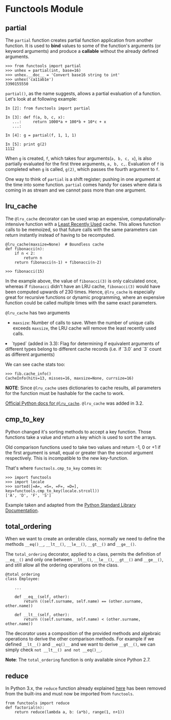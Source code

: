 # Functools Module




## partial


The `partial` function creates partial function application from another function. It is used to **bind** values to some of the function's arguments (or keyword arguments) and produce a **callable** without the already defined arguments.

```
>>> from functools import partial
>>> unhex = partial(int, base=16)
>>> unhex.__doc__ = 'Convert base16 string to int'
>>> unhex('ca11ab1e')
3390155550

```

`partial()`, as the name suggests, allows a partial evaluation of a function.
Let's look at at following example:

```
In [2]: from functools import partial

In [3]: def f(a, b, c, x):
   ...:     return 1000*a + 100*b + 10*c + x
   ...: 

In [4]: g = partial(f, 1, 1, 1)

In [5]: print g(2)
1112

```

When `g` is created, `f`, which takes four arguments(`a, b, c, x`), is also partially evaluated for the first three arguments, `a, b, c,`. Evaluation of `f` is completed when `g` is called, `g(2)`, which passes the fourth argument to `f`.

One way to think of `partial` is a shift register; pushing in one argument at the time into some function.
`partial` comes handy for cases where data is coming in as stream and we cannot pass more than one argument.



## lru_cache


The `@lru_cache` decorator can be used wrap an expensive, computationally-intensive function with a [Least Recently Used](https://en.wikipedia.org/wiki/Cache_algorithms#Examples) cache. This allows function calls to be memoized, so that future calls with the same parameters can return instantly instead of having to be recomputed.

```
@lru_cache(maxsize=None)  # Boundless cache
def fibonacci(n):
    if n < 2:
        return n
    return fibonacci(n-1) + fibonacci(n-2)

>>> fibonacci(15)

```

In the example above, the value of `fibonacci(3)` is only calculated once, whereas if `fibonacci` didn't have an LRU cache, `fibonacci(3)` would have been computed upwards of 230 times. Hence, `@lru_cache` is especially great for recursive functions or dynamic programming, where an expensive function could be called multiple times with the same exact parameters.

`@lru_cache` has two arguments

- `maxsize`: Number of calls to save. When the number of unique calls exceeds `maxsize`, the LRU cache will remove the least recently used calls.
<li>`typed` (added in 3.3): Flag for determining if equivalent arguments of different
types belong to different cache records (i.e. if `3.0` and
`3` count as different arguments)</li>

We can see cache stats too:

```
>>> fib.cache_info()
CacheInfo(hits=13, misses=16, maxsize=None, currsize=16)

```

**NOTE**: Since `@lru_cache` uses dictionaries to cache results, all parameters for the function must be hashable for the cache to work.

[Official Python docs for `@lru_cache`](https://docs.python.org/3/library/functools.html#functools.lru_cache). `@lru_cache` was added in 3.2.



## cmp_to_key


Python changed it's sorting methods to accept a key function. Those functions take a value and return a key which is used to sort the arrays.

Old comparison functions used to take two values and return -1, 0 or +1 if the first argument is small, equal or greater than the second argument respectively. This is incompatible to the new key-function.

That's where `functools.cmp_to_key` comes in:

```
>>> import functools
>>> import locale
>>> sorted([=A=, =S=, =F=, =D=], key=functools.cmp_to_key(locale.strcoll))
['A', 'D', 'F', 'S']

```

Example taken and adapted from the [Python Standard Library Documentation](https://docs.python.org/3/library/functools.html#functools.cmp_to_key).



## total_ordering


When we want to create an orderable class, normally we need to define the methods `__eq()__`, `__lt__()`, `__le__()`, `__gt__()` and `__ge__()`.

The `total_ordering` decorator, applied to a class, permits the definition of `__eq__()` and only one between `__lt__()`, `__le__()`, `__gt__()` and `__ge__()`, and still allow all the ordering operations on the class.

```
@total_ordering
class Employee:

    ...

    def __eq__(self, other):
        return ((self.surname, self.name) == (other.surname, other.name))

    def __lt__(self, other):
        return ((self.surname, self.name) < (other.surname, other.name))

```

The decorator uses a composition of the provided methods and algebraic operations to derive the other comparison methods. For example if we defined `__lt__()` and `__eq()__` and we want to derive `__gt__()`, we can simply check `not __lt__() and not __eq()__`.

**Note**: The `total_ordering` function is only available since Python 2.7.



## reduce


In Python 3.x, the `reduce` function already explained [here](http://stackoverflow.com/documentation/python/328/reduce#t=201607220949173843207) has been removed from the built-ins and must now be imported from `functools`.

```
from functools import reduce
def factorial(n):
    return reduce(lambda a, b: (a*b), range(1, n+1))

```

